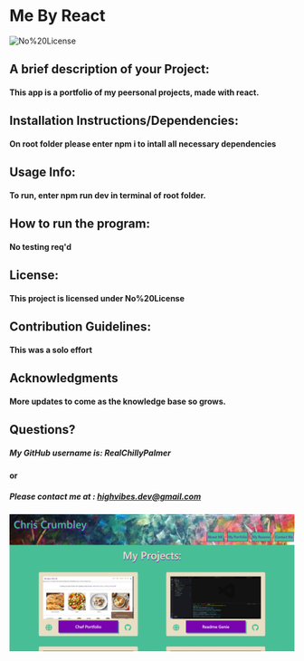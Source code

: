# Me By React
   
![No%20License](https://raster.shields.io/badge/No%20License-green)

## A brief description of your Project:

   #### This app is a portfolio of my peersonal projects, made with react.

## Installation Instructions/Dependencies:

   #### On root folder please enter npm i to intall all necessary dependencies

## Usage Info:

   #### To run, enter npm run dev in terminal of root folder.

## How to run the program:

   #### No testing req'd

## License:

   #### This project is licensed under No%20License

## Contribution Guidelines:

   #### This was a solo effort

## Acknowledgments

   #### More updates to come as the knowledge base so grows.

## Questions?

  ##### My GitHub username is: RealChillyPalmer

  #### or

  ##### Please contact me at : highvibes.dev@gmail.com

![image](./src/assets/images/meinreact.png)
   
   